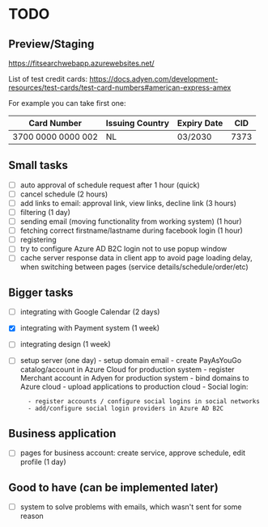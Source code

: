 # TODO

## Preview/Staging

https://fitsearchwebapp.azurewebsites.net/

List of test credit cards:
https://docs.adyen.com/development-resources/test-cards/test-card-numbers#american-express-amex

For example you can take first one:

| Card Number        | Issuing Country | Expiry Date | CID  |
|--------------------|-----------------|-------------|------|
| 3700 0000 0000 002 | NL              | 03/2030     | 7373 |


## Small tasks

- [ ] auto approval of schedule request after 1 hour (quick)
- [ ] cancel schedule (2 hours)
- [ ] add links to email: approval link, view links, decline link (3 hours)
- [ ] filtering (1 day)
- [ ] sending email (moving functionality from working system) (1 hour)
- [ ] fetching correct firstname/lastname during facebook login (1 hour)
- [ ] registering
- [ ] try to configure Azure AD B2C login not to use popup window
- [ ] cache server response data in client app to avoid page loading delay, when switching between pages (service details/schedule/order/etc)

## Bigger tasks

- [ ] integrating with Google Calendar (2 days)
- [X] integrating with Payment system (1 week)
- [ ] integrating design (1 week)
- [ ] setup server (one day)
      - setup domain email
      - create PayAsYouGo catalog/account in Azure Cloud for production system
      - register Merchant account in Adyen for production system
      - bind domains to Azure cloud
      - upload applications to production cloud
      - Social login:
      
        - register accounts / configure social logins in social networks
        - add/configure social login providers in Azure AD B2C

## Business application

- [ ] pages for business account: create service, approve schedule, edit profile (1 day)

## Good to have (can be implemented later)

- [ ] system to solve problems with emails, which wasn't sent for some reason
